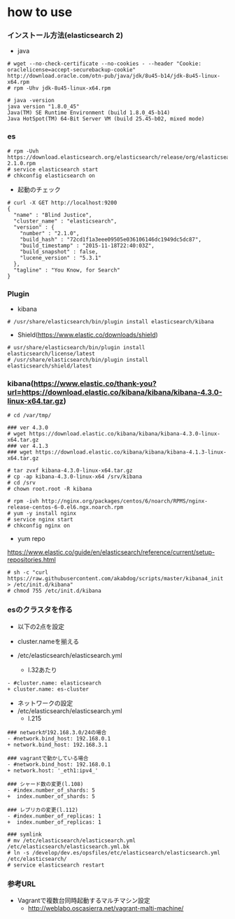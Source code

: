 # how to use




### インストール方法(elasticsearch 2)

+ java

```
# wget --no-check-certificate --no-cookies - --header "Cookie: oraclelicense=accept-securebackup-cookie" http://download.oracle.com/otn-pub/java/jdk/8u45-b14/jdk-8u45-linux-x64.rpm
# rpm -Uhv jdk-8u45-linux-x64.rpm
```

```
# java -version
java version "1.8.0_45"
Java(TM) SE Runtime Environment (build 1.8.0_45-b14)
Java HotSpot(TM) 64-Bit Server VM (build 25.45-b02, mixed mode)
```

### es

```
# rpm -Uvh https://download.elasticsearch.org/elasticsearch/release/org/elasticsearch/distribution/rpm/elasticsearch/2.1.0/elasticsearch-2.1.0.rpm
# service elasticsearch start
# chkconfig elasticsearch on
```

+ 起動のチェック

```
# curl -X GET http://localhost:9200
{
  "name" : "Blind Justice",
  "cluster_name" : "elasticsearch",
  "version" : {
    "number" : "2.1.0",
    "build_hash" : "72cd1f1a3eee09505e036106146dc1949dc5dc87",
    "build_timestamp" : "2015-11-18T22:40:03Z",
    "build_snapshot" : false,
    "lucene_version" : "5.3.1"
  },
  "tagline" : "You Know, for Search"
}
```



### Plugin

+ kibana

```
# /usr/share/elasticsearch/bin/plugin install elasticsearch/kibana
```


+ Shield(https://www.elastic.co/downloads/shield)

```
# usr/share/elasticsearch/bin/plugin install elasticsearch/license/latest
# /usr/share/elasticsearch/bin/plugin install elasticsearch/shield/latest
```



### kibana(https://www.elastic.co/thank-you?url=https://download.elastic.co/kibana/kibana/kibana-4.3.0-linux-x64.tar.gz)


```
# cd /var/tmp/

### ver 4.3.0
# wget https://download.elastic.co/kibana/kibana/kibana-4.3.0-linux-x64.tar.gz
### ver 4.1.3
### wget https://download.elastic.co/kibana/kibana/kibana-4.1.3-linux-x64.tar.gz

# tar zvxf kibana-4.3.0-linux-x64.tar.gz
# cp -ap kibana-4.3.0-linux-x64 /srv/kibana
# cd /srv
# chown root.root -R kibana
```

```
# rpm -ivh http://nginx.org/packages/centos/6/noarch/RPMS/nginx-release-centos-6-0.el6.ngx.noarch.rpm
# yum -y install nginx
# service nginx start
# chkconfig nginx on
```


+ yum repo

https://www.elastic.co/guide/en/elasticsearch/reference/current/setup-repositories.html


```
# sh -c "curl https://raw.githubusercontent.com/akabdog/scripts/master/kibana4_init > /etc/init.d/kibana"
# chmod 755 /etc/init.d/kibana
```

### esのクラスタを作る

+ 以下の2点を設定

+ cluster.nameを揃える
+ /etc/elasticsearch/elasticsearch.yml
    + l.32あたり

```
- #cluster.name: elasticsearch
+ cluster.name: es-cluster
```

+ ネットワークの設定
+ /etc/elasticsearch/elasticsearch.yml
    + l.215

```
### networkが192.168.3.0/24の場合
- #network.bind_host: 192.168.0.1
+ network.bind_host: 192.168.3.1

### vagrantで動かしている場合
- #network.bind_host: 192.168.0.1
+ network.host: '_eth1:ipv4_'

### シャード数の変更(l.108)
- #index.number_of_shards: 5
+  index.number_of_shards: 5

### レプリカの変更(l.112)
- #index.number_of_replicas: 1
+  index.number_of_replicas: 1
```



```
### symlink
# mv /etc/elasticsearch/elasticsearch.yml /etc/elasticsearch/elasticsearch.yml.bk
# ln -s /develop/dev.es/opsfiles/etc/elasticsearch/elasticsearch.yml /etc/elasticsearch/
# service elasticsearch restart
```


### 参考URL

+ Vagrantで複数台同時起動するマルチマシン設定
    + http://weblabo.oscasierra.net/vagrant-malti-machine/
